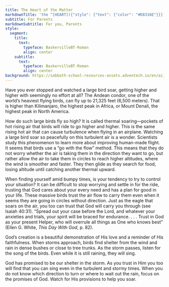 ```yaml
---
title: The Heart of the Matter
markdownTitle: 'the ^[HEART]({"style": {"text": {"color": "#D8316E"}}}) of the ^[MATTER]({"style": {"text": {"color": "#00B4C0"}}})'
subtitle: For Parents
markdownSubtitle: For you, Parents
style:
  segment:
    title:
      text:
        typeface: BaskervilleBT-Roman
        align: center
    subtitle:
      text:
        typeface: BaskervilleBT-Roman
        align: center
background: https://sabbath-school-resources-assets.adventech.io/en/aij/2025-01-bg/assets/09-04.png
---
```


Have you ever stopped and watched a large bird soar, getting higher and higher with seemingly no effort at all? The Andean condor, one of the world’s heaviest flying birds, can fly up to 21,325 feet (6,500 meters). That is higher than Kilimanjaro, the highest peak in Africa, or Mount Denali, the highest peak in North America.  

How do such large birds fly so high? It is called thermal soaring—pockets of hot rising air that birds will ride to go higher and higher. This is the same rising hot air that can cause turbulence when flying in an airplane. Watching a large bird soar so peacefully on this turbulent air is a wonder. Scientists study this phenomenon to learn more about improving human-made flight. It seems that birds use a “go with the flow” method. This means that they do not worry whether the air is taking them in the direction they want to go, but rather allow the air to take them in circles to reach higher altitudes, where the wind is smoother and faster. They then glide as they search for food, losing altitude until catching another thermal upward. 

When finding yourself amid bumpy times, is your tendency to try to control your situation? It can be difficult to stop worrying and settle in for the ride, trusting that God cares about your every need and has a plan for good in your life. These massive birds trust the air flow to carry them even when it seems they are going in circles without direction. Just as the eagle that soars on the air, you too can trust that God will carry you through (see Isaiah 40:31). “Spread out your case before the Lord, and whatever your anxieties and trials, your spirit will be braced for endurance. . . . Trust in God as your present Helper, who will overrule all things as One who knows best” (Ellen G. White, _This Day With God_, p. 82).

God’s creation is a beautiful demonstration of His love and a reminder of His faithfulness. When storms approach, birds find shelter from the wind and rain in dense bushes or close to tree trunks. As the storm passes, listen for the song of the birds. Even while it is still raining, they will sing. 

God has promised to be our shelter in the storm. As you trust in Him you too will find that you can sing even in the turbulent and stormy times. When you do not know which direction to turn or where to wait out the rain, focus on the promises of God. Watch for His provisions to help you soar.  